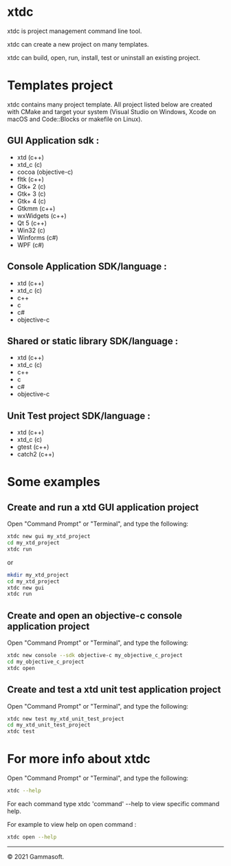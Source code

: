 # xtdc

xtdc is project management command line tool.

xtdc can create a new project on many templates.

xtdc can build, open, run, install, test or uninstall an existing project.

# Templates project

xtdc contains many project template. All project listed below are created with CMake and target your system (Visual Studio on Windows, Xcode on macOS and Code::Blocks or makefile on Linux).

## GUI Application sdk :

* xtd (c++)
* xtd_c (c)
* cocoa (objective-c)
* fltk (c++)
* Gtk+ 2 (c)
* Gtk+ 3 (c)
* Gtk+ 4 (c)
* Gtkmm (c++)
* wxWidgets (c++)
* Qt 5 (c++)
* Win32 (c)
* Winforms (c#)
* WPF (c#)

## Console Application SDK/language :

* xtd (c++)
* xtd_c (c)
* c++
* c
* c#
* objective-c

## Shared or static library SDK/language :

* xtd (c++)
* xtd_c (c)
* c++
* c
* c#
* objective-c

## Unit Test project SDK/language :

* xtd (c++)
* xtd_c (c)
* gtest (c++)
* catch2 (c++)

# Some examples

## Create and run a xtd GUI application project

Open "Command Prompt" or "Terminal", and type the following:

```bash
xtdc new gui my_xtd_project
cd my_xtd_project
xtdc run
```

or

```bash
mkdir my_xtd_project
cd my_xtd_project
xtdc new gui
xtdc run
```

## Create and open an objective-c console application project

Open "Command Prompt" or "Terminal", and type the following:

```bash
xtdc new console --sdk objective-c my_objective_c_project
cd my_objective_c_project
xtdc open
```

## Create and test a xtd unit test application project

Open "Command Prompt" or "Terminal", and type the following:

```bash
xtdc new test my_xtd_unit_test_project
cd my_xtd_unit_test_project
xtdc test
```

# For more info about xtdc

Open "Command Prompt" or "Terminal", and type the following:

```bash
xtdc --help
```

For each command type xtdc 'command' --help to view specific command help.

For example to view help on open command :
```bash
xtdc open --help
```

______________________________________________________________________________________________

© 2021 Gammasoft.
